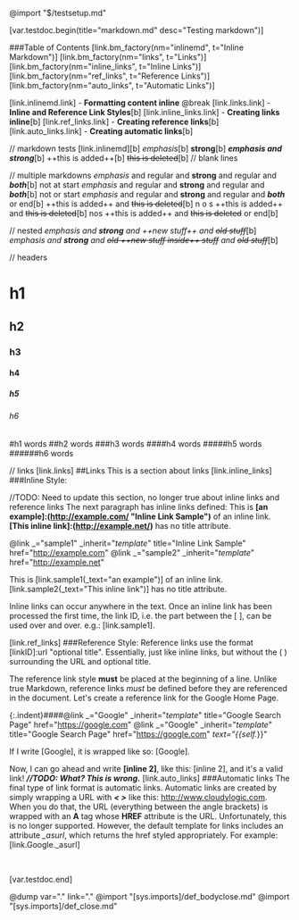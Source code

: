 @import "$/testsetup.md"

[var.testdoc.begin(title="markdown.md" desc="Testing markdown")]

###Table of Contents
[link.bm_factory(nm="inlinemd", t="Inline Markdown")]
[link.bm_factory(nm="links", t="Links")]
[link.bm_factory(nm="inline_links", t="Inline Links")]
[link.bm_factory(nm="ref_links", t="Reference Links")]
[link.bm_factory(nm="auto_links", t="Automatic Links")]

[link.inlinemd.link] - **Formatting content inline**
@break
[link.links.link] - **Inline and Reference Link Styles**[b]
[link.inline_links.link] - **Creating links inline**[b]
[link.ref_links.link] - **Creating reference links**[b]
[link.auto_links.link] - **Creating automatic links**[b]

// markdown tests
[link.inlinemd][b]
*emphasis*[b]
**strong**[b]
***emphasis and strong***[b]
++this is added++[b]
~~this is deleted~~[b]
// blank lines

    
    
// multiple markdowns
*emphasis* and regular and **strong** and regular and ***both***[b]
not at start *emphasis* and regular and **strong** and regular and ***both***[b]
not or start *emphasis* and regular and **strong** and regular and ***both*** or end[b]
++this is added++ and ~~this is deleted~~[b]
n o s ++this is added++ and ~~this is deleted~~[b]
nos ++this is added++ and ~~this is deleted~~ or end[b]

// nested
*emphasis and **strong** and ++new stuff++ and ~~old stuff~~*[b]
*emphasis and **strong** and ~~old ++new stuff inside++ stuff~~ and ~~old stuff~~*[b]

// headers
# h1
## h2
### h3
#### h4
##### h5
###### h6

#h1
words
##h2
words
###h3
words
####h4
words
#####h5
words
######h6
words

// links
[link.links]
##Links
This is a section about links
[link.inline_links]
###Inline Style:

//TODO: Need to update this section, no longer true about inline links and reference links
The next paragraph has inline links defined: This is **&#91;an example]:(http://example.com/ "Inline Link Sample")** of an inline link. **&#91;This inline link]:(http://example.net/)** has no title attribute.

@link _="sample1" _inherit="_template_" title="Inline Link Sample" href="http://example.com"
@link _="sample2" _inherit="_template_" href="http://example.net"

This is [link.sample1(_text="an example")] of an inline link. [link.sample2(_text="This inline link")] has no title attribute.

Inline links can occur anywhere in the text. Once an inline link has been processed the first time, the link ID, i.e. the part between the [ ], can be used over and over. e.g.: [link.sample1].

[link.ref_links]
###Reference Style:
Reference links use the format [linkID]:url "optional title". Essentially, just like inline links, but without the ( ) surrounding the URL and optional title.

The reference link style **must** be placed at the beginning of a line. Unlike true Markdown, reference links *must* be defined before they are referenced in the document. Let's create a reference link for the Google Home Page.

{:.indent}####@link _="Google" _inherit="_template_" title="Google Search Page" href="https://google.com"
@link _="Google" _inherit="_template_" title="Google Search Page" href="https://google.com" _text="{{self._}}"

If I write &#91;Google], it is wrapped like so: [Google].

Now, I can go ahead and write **&#91;inline 2]**, like this: [inline 2], and it's a valid link! ***//TODO: What? This is wrong.***
[link.auto_links]
###Automatic links
The final type of link format is automatic links. Automatic links are created by simply wrapping a URL with ***&lt; &gt;*** like this: <http://www.cloudylogic.com>. When you do that, the URL (everything between the angle brackets) is wrapped with an **A** tag whose **HREF** attribute is the URL. Unfortunately, this is no longer supported. However, the default template for links includes an attribute *_asurl*, which returns the href styled appropriately. For example: [link.Google._asurl]

&nbsp;

[var.testdoc.end]

@dump var="." link="."
@import "[sys.imports]/def_bodyclose.md"
@import "[sys.imports]/def_close.md"

